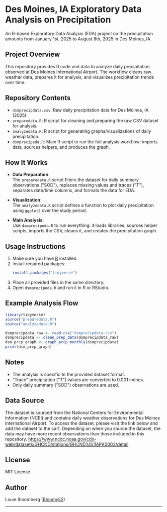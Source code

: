 # Des Moines, IA Exploratory Data Analysis on Precipitation
An R-based Exploratory Data Analysis (EDA) project on the precipitation amounts from January 1st, 2025 to August 8th, 2025 in Des Moines, IA.

## Project Overview

This repository provides R code and data to analyze daily precipitation observed at Des Moines International Airport. The workflow cleans raw weather data, prepares it for analysis, and visualizes precipitation trends over time. 

## Repository Contents

- `dsmprecipdata.csv`: Raw daily precipitation data for Des Moines, IA (2025).
- `preparedata.R`: R script for cleaning and preparing the raw CSV dataset for analysis.
- `analyzedata.R`: R script for generating graphs/visualizations of daily precipitation.
- `dsmprecipeda.R`: Main R script to run the full analysis workflow: imports data, sources helpers, and produces the graph.

## How It Works

- **Data Preparation**:  
  The `preparedata.R` script filters the dataset for daily summary observations ("SOD"), replaces missing values and traces ("T"), separates date/time columns, and formats the data for EDA.

- **Visualization**:  
  The `analyzedata.R` script defines a function to plot daily precipitation using `ggplot2` over the study period.

- **Main Analysis**:  
  Use `dsmprecipeda.R` to run everything: it loads libraries, sources helper scripts, imports the CSV, cleans it, and creates the precipitation graph.

## Usage Instructions

1. Make sure you have [R](https://cran.r-project.org/) installed.
2. Install required packages:
    ```r
    install.packages("tidyverse")
    ```
3. Place all provided files in the same directory.
4. Open `dsmprecipeda.R` and run it in R or RStudio.

## Example Analysis Flow

```r
library(tidyverse)
source("preparedata.R")
source("analyzedata.R")

dsmprecipdata_raw <- read.csv("dsmprecipdata.csv")
dsmprecipdata <- clean_prep_data(dsmprecipdata_raw)
dsm_prcp_graph <- graph_prcp_monthly(dsmprecipdata)
print(dsm_prcp_graph)
```

## Notes

- The analysis is specific to the provided dataset format.
- "Trace" precipitation ("T") values are converted to 0.001 inches.
- Only daily summary ("SOD") observations are used.

## Data Source
The dataset is sourced from the National Centers for Environmental Information (NCEI) and contains daily weather observations for Des Moines International Airport.
To access the dataset, please visit the link below and add the dataset to the cart. 
Depending on when you source the dataset, the data may have more recent observations than those included in this repository.
https://www.ncdc.noaa.gov/cdo-web/datasets/GHCND/stations/GHCND:US1IAPK0003/detail


## License

MIT License

## Author

Louie Bloomberg ([Bloomy52](https://github.com/Bloomy52))

---
